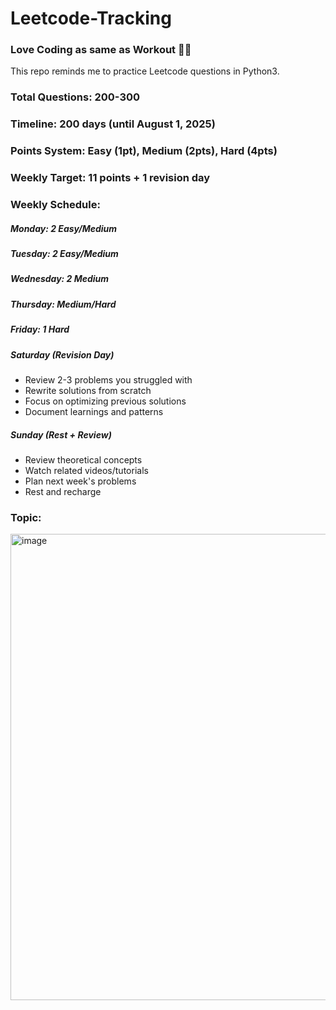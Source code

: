 # Leetcode-Tracking
### Love Coding as same as Workout 🏋️‍♀️

This repo reminds me to practice Leetcode questions in Python3.

### Total Questions: 200-300
### Timeline: 200 days (until August 1, 2025)
### Points System: Easy (1pt), Medium (2pts), Hard (4pts)
### Weekly Target: 11 points + 1 revision day
  
### Weekly Schedule:

##### Monday: 2 Easy/Medium 

##### Tuesday: 2 Easy/Medium 

##### Wednesday: 2 Medium

##### Thursday: Medium/Hard 

##### Friday: 1 Hard 

##### Saturday (Revision Day)

- Review 2-3 problems you struggled with
- Rewrite solutions from scratch
- Focus on optimizing previous solutions
- Document learnings and patterns

##### Sunday (Rest + Review)

- Review theoretical concepts
- Watch related videos/tutorials
- Plan next week's problems
- Rest and recharge

### Topic:
<img width="746" alt="image" src="https://github.com/user-attachments/assets/df2ef978-f528-4d14-b52f-072860af9bf5" />

